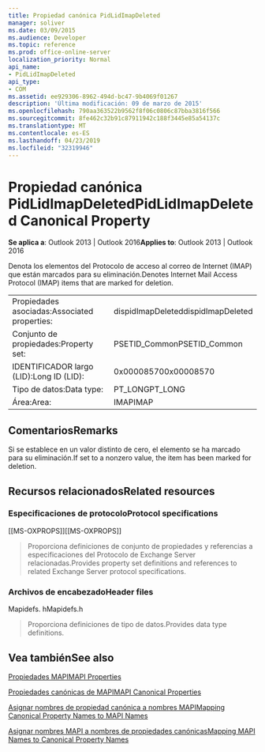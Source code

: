 ```yaml
---
title: Propiedad canónica PidLidImapDeleted
manager: soliver
ms.date: 03/09/2015
ms.audience: Developer
ms.topic: reference
ms.prod: office-online-server
localization_priority: Normal
api_name:
- PidLidImapDeleted
api_type:
- COM
ms.assetid: ee929306-8962-494d-bc47-9b4069f01267
description: 'Última modificación: 09 de marzo de 2015'
ms.openlocfilehash: 790aa363522b9562f8f06c0806c87bba3816f566
ms.sourcegitcommit: 8fe462c32b91c87911942c188f3445e85a54137c
ms.translationtype: MT
ms.contentlocale: es-ES
ms.lasthandoff: 04/23/2019
ms.locfileid: "32319946"
---
```

# <a name="pidlidimapdeleted-canonical-property"></a><span data-ttu-id="4f4cd-103">Propiedad canónica PidLidImapDeleted</span><span class="sxs-lookup"><span data-stu-id="4f4cd-103">PidLidImapDeleted Canonical Property</span></span>

  
  
<span data-ttu-id="4f4cd-104">**Se aplica a**: Outlook 2013 | Outlook 2016</span><span class="sxs-lookup"><span data-stu-id="4f4cd-104">**Applies to**: Outlook 2013 | Outlook 2016</span></span> 
  
<span data-ttu-id="4f4cd-105">Denota los elementos del Protocolo de acceso al correo de Internet (IMAP) que están marcados para su eliminación.</span><span class="sxs-lookup"><span data-stu-id="4f4cd-105">Denotes Internet Mail Access Protocol (IMAP) items that are marked for deletion.</span></span>
  
|||
|:-----|:-----|
|<span data-ttu-id="4f4cd-106">Propiedades asociadas:</span><span class="sxs-lookup"><span data-stu-id="4f4cd-106">Associated properties:</span></span>  <br/> |<span data-ttu-id="4f4cd-107">dispidImapDeleted</span><span class="sxs-lookup"><span data-stu-id="4f4cd-107">dispidImapDeleted</span></span>  <br/> |
|<span data-ttu-id="4f4cd-108">Conjunto de propiedades:</span><span class="sxs-lookup"><span data-stu-id="4f4cd-108">Property set:</span></span>  <br/> |<span data-ttu-id="4f4cd-109">PSETID_Common</span><span class="sxs-lookup"><span data-stu-id="4f4cd-109">PSETID_Common</span></span>  <br/> |
|<span data-ttu-id="4f4cd-110">IDENTIFICADOR largo (LID):</span><span class="sxs-lookup"><span data-stu-id="4f4cd-110">Long ID (LID):</span></span>  <br/> |<span data-ttu-id="4f4cd-111">0x00008570</span><span class="sxs-lookup"><span data-stu-id="4f4cd-111">0x00008570</span></span>  <br/> |
|<span data-ttu-id="4f4cd-112">Tipo de datos:</span><span class="sxs-lookup"><span data-stu-id="4f4cd-112">Data type:</span></span>  <br/> |<span data-ttu-id="4f4cd-113">PT_LONG</span><span class="sxs-lookup"><span data-stu-id="4f4cd-113">PT_LONG</span></span>  <br/> |
|<span data-ttu-id="4f4cd-114">Área:</span><span class="sxs-lookup"><span data-stu-id="4f4cd-114">Area:</span></span>  <br/> |<span data-ttu-id="4f4cd-115">IMAP</span><span class="sxs-lookup"><span data-stu-id="4f4cd-115">IMAP</span></span>  <br/> |
   
## <a name="remarks"></a><span data-ttu-id="4f4cd-116">Comentarios</span><span class="sxs-lookup"><span data-stu-id="4f4cd-116">Remarks</span></span>

<span data-ttu-id="4f4cd-117">Si se establece en un valor distinto de cero, el elemento se ha marcado para su eliminación.</span><span class="sxs-lookup"><span data-stu-id="4f4cd-117">If set to a nonzero value, the item has been marked for deletion.</span></span>
  
## <a name="related-resources"></a><span data-ttu-id="4f4cd-118">Recursos relacionados</span><span class="sxs-lookup"><span data-stu-id="4f4cd-118">Related resources</span></span>

### <a name="protocol-specifications"></a><span data-ttu-id="4f4cd-119">Especificaciones de protocolo</span><span class="sxs-lookup"><span data-stu-id="4f4cd-119">Protocol specifications</span></span>

<span data-ttu-id="4f4cd-120">[[MS-OXPROPS]]</span><span class="sxs-lookup"><span data-stu-id="4f4cd-120">[[MS-OXPROPS]]</span></span> 
  
> <span data-ttu-id="4f4cd-121">Proporciona definiciones de conjunto de propiedades y referencias a especificaciones del Protocolo de Exchange Server relacionadas.</span><span class="sxs-lookup"><span data-stu-id="4f4cd-121">Provides property set definitions and references to related Exchange Server protocol specifications.</span></span>
    
### <a name="header-files"></a><span data-ttu-id="4f4cd-122">Archivos de encabezado</span><span class="sxs-lookup"><span data-stu-id="4f4cd-122">Header files</span></span>

<span data-ttu-id="4f4cd-123">Mapidefs. h</span><span class="sxs-lookup"><span data-stu-id="4f4cd-123">Mapidefs.h</span></span>
  
> <span data-ttu-id="4f4cd-124">Proporciona definiciones de tipo de datos.</span><span class="sxs-lookup"><span data-stu-id="4f4cd-124">Provides data type definitions.</span></span>
    
## <a name="see-also"></a><span data-ttu-id="4f4cd-125">Vea también</span><span class="sxs-lookup"><span data-stu-id="4f4cd-125">See also</span></span>



[<span data-ttu-id="4f4cd-126">Propiedades MAPI</span><span class="sxs-lookup"><span data-stu-id="4f4cd-126">MAPI Properties</span></span>](mapi-properties.md)
  
[<span data-ttu-id="4f4cd-127">Propiedades canónicas de MAPI</span><span class="sxs-lookup"><span data-stu-id="4f4cd-127">MAPI Canonical Properties</span></span>](mapi-canonical-properties.md)
  
[<span data-ttu-id="4f4cd-128">Asignar nombres de propiedad canónica a nombres MAPI</span><span class="sxs-lookup"><span data-stu-id="4f4cd-128">Mapping Canonical Property Names to MAPI Names</span></span>](mapping-canonical-property-names-to-mapi-names.md)
  
[<span data-ttu-id="4f4cd-129">Asignar nombres MAPI a nombres de propiedades canónicas</span><span class="sxs-lookup"><span data-stu-id="4f4cd-129">Mapping MAPI Names to Canonical Property Names</span></span>](mapping-mapi-names-to-canonical-property-names.md)

